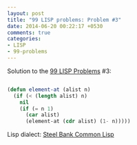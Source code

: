 ```yaml
---
layout: post
title: "99 LISP problems: Problem #3"
date: 2014-06-20 00:22:17 +0530
comments: true
categories: 
- LISP
- 99-problems
---
```


Solution to the [99 LISP Problems][99prob] #3:


```cl

(defun element-at (alist n)
  (if (< (length alist) n)
    nil
    (if (= n 1)
      (car alist)
      (element-at (cdr alist) (1- n)))))

```

Lisp dialect: [Steel Bank Common Lisp][sbcl]

<!--links-->
[99prob]: http://www.ic.unicamp.br/~meidanis/courses/mc336/2006s2/funcional/L-99_Ninety-Nine_Lisp_Problems.html
[sbcl]: http://www.sbcl.org/
